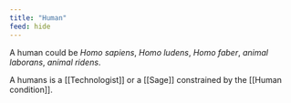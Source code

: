 ```yaml
---
title: "Human"
feed: hide
---
```


A human could be _Homo sapiens_, _Homo ludens_, _Homo faber_, _animal laborans_, _animal ridens_. 

A humans is a [[Technologist]] or a [[Sage]] constrained by the [[Human condition]]. 